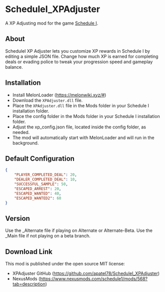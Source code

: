 # ScheduleI_XPAdjuster
A XP Adjusting mod for the game [Schedule I](https://store.steampowered.com/app/1284220/Schedule_1/).

## About
ScheduleI XP Adjuster lets you customize XP rewards in Schedule I by editing a simple JSON file. Change how much XP is earned for completing deals or evading police to tweak your progression speed and gameplay balance.

## Installation
- Install MelonLoader (https://melonwiki.xyz/#)
- Download the `XPAdjuster.dll` file.
- Place the `XPAdjuster.dll` file in the Mods folder in your Schedule I installation folder.
- Place the config folder in the Mods folder in your Schedule I installation folder.
- Adjust the xp_config.json file, located inside the config folder, as needed.
- The mod will automatically start with MelonLoader and will run in the background.

## Default Configuration
```json
{
    "PLAYER_COMPLETED_DEAL": 20,
    "DEALER_COMPLETED_DEAL": 10,
    "SUCCESSFUL_SAMPLE": 50,
    "ESCAPED_ARREST": 20,
    "ESCAPED_WANTED": 40,
    "ESCAPED_WANTED2": 60
}
```

## Version
Use the _Alternate file if playing on Alternate or Alternate-Beta. Use the _Main file if not playing on a beta branch.

## Download Link
This mod is published under the open source MIT license:
- XPAdjuster GitHub (https://github.com/apatel78/ScheduleI_XPAdjuster)
- NexusMods (https://www.nexusmods.com/schedule1/mods/568?tab=description)
